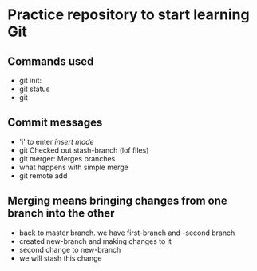 # Practice repository to start learning Git

## Commands used
- git init:
- git status
- git

## Commit messages

- 'i' to enter *insert mode*
- git Checked out stash-branch (lof files)
- git merger: Merges branches
- what happens with simple merge
- git remote add
## Merging means bringing changes from one branch into the other
- back to master branch. we have first-branch and -second branch
- created new-branch and making changes to it
- second change to new-branch
- we will stash this change
